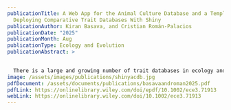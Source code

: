 ```yaml
---
publicationTitle: A Web App for the Animal Culture Database and a Template for
  Deploying Comparative Trait Databases With Shiny
publicationAuthor: Kiran Basava, and Cristian Román-Palacios
publicationDate: "2025"
publicationMonth: Aug
publicationType: Ecology and Evolution
publicationAbstract: >
  

  There is a large and growing number of trait databases in ecology and evolution. Structured and open-access data repositories are important resources for allowing researchers to explore, visualize, and download such data for analysis. In this paper, we detail the design and structure of a simple Shiny web app intended to deploy trait databases as interactive web platforms. Using the Animal Culture Database (ACDB) as a case study, we highlight the web app's functionality and potential transversal applications for research and deploying other databases. The ACDB is a resource compiling socially transmitted traditions across the animal tree of life. It integrates multiple linked tables with explicit geospatial information, enabling data visualization and analysis of cultural behaviors across diverse taxa. The web app, accessible at https://datadiversitylab.github.io/ACDB/, provides users with an intuitive interface to explore the latest version of the database, including population-level data, behavioral descriptions, and geographic distributions. The code to deploy this web app, and a simplified version to deploy a basic template version, are available on the GitHub repositories(https://github.com/datadiversitylab/ACDB and https://github.com/datadiversitylab/generic_shiny_data respectively.
image: /assets/images/publications/shinyacdb.jpg
pdfDocument: /assets/documents/publications/basavaandroman2025.pdf
pdfLink: https://onlinelibrary.wiley.com/doi/epdf/10.1002/ece3.71913
webLink: https://onlinelibrary.wiley.com/doi/10.1002/ece3.71913
---
```

